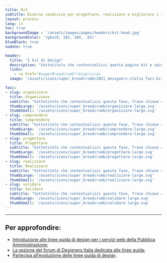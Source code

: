 ```yaml
---
title: Kit
subtitle: Risorse condivise per progettare, realizzare e migliorare i servizi digitali della Pubblica Amministrazione.
layout: process
lang: it
toc: true
backgroundImage : '/assets/images/pages/headers/kit-head.jpg'
backgroundColor: 'rgba(0, 102, 204, .65)'
blueBlock: true
nodate: true

header:
  title: "I kit di design"
  description: "Sottotitolo che contestualizzi questa pagina kit e spieghi il processo iterativo a 5 fasi, per cosa lo usiamo e dove, frase chiave contestualizzare in tre righe al massimo deve capirsi"
  links:
    - <a href="#superBreadcrumb">Scopri</a>
  image: '/assets/icons/super_breadcrumb/2021_designers-italia_fasi-kit.svg'

fasi:
- slug: organizzare
  title: Organizzare
  subtitle: "Sottotitolo che contestualizzi questa fase, frase chiave contestualizzare in tre righe al massimo deve capirsi"
  thumbLarge: '/assets/icons/super_breadcrumb/organizzare-large.svg'
  thumbSmall: '/assets/icons/super_breadcrumb/organizzare-large.svg'
- slug: comprendere
  title: Comprendere
  subtitle: "Sottotitolo che contestualizzi questa fase, frase chiave contestualizzare in tre righe al massimo deve capirsi"  
  thumbLarge: '/assets/icons/super_breadcrumb/comprendere-large.svg'
  thumbSmall: '/assets/icons/super_breadcrumb/comprendere-large.svg'
- slug: progettare
  title: Progettare
  subtitle: "Sottotitolo che contestualizzi questa fase, frase chiave contestualizzare in tre righe al massimo deve capirsi"
  thumbLarge: '/assets/icons/super_breadcrumb/progettare-large.svg'
  thumbSmall: '/assets/icons/super_breadcrumb/progettare-large.svg'
- slug: realizzare
  title: Realizzare
  subtitle: "Sottotitolo che contestualizzi questa fase, frase chiave contestualizzare in tre righe al massimo deve capirsi"  
  thumbLarge: '/assets/icons/super_breadcrumb/realizzare-large.svg'
  thumbSmall: '/assets/icons/super_breadcrumb/realizzare-large.svg'
- slug: validare
  title: Validare
  subtitle: "Sottotitolo che contestualizzi questa fase, frase chiave contestualizzare in tre righe al massimo deve capirsi"
  thumbLarge: '/assets/icons/super_breadcrumb/validare-large.svg'
  thumbSmall: '/assets/icons/super_breadcrumb/validare-large.svg'
---
```


<hr class="u-border-left-none u-border-right-none u-border-bottom-xxs u-border-top-none u-color-grey-30 u-margin-bottom-xl" >

## Per approfondire:

* [Introduzione alle linee guida di design per i servizi web della Pubblica Amministrazione](https://docs.italia.it/italia/designers-italia/design-linee-guida-docs/it/stabile/doc/introduzione-linee-guida-design.html);
* [La sezione del forum di Designers Italia dedicata alle linee guida](https://forum.italia.it/c/design);
* [Partecipa all’evoluzione delle linee guida di design](https://designers.italia.it/partecipa/).
